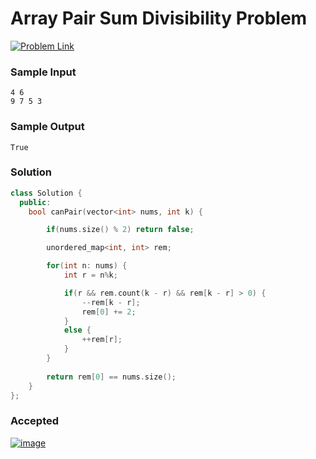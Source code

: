 # Array Pair Sum Divisibility Problem

[![Problem Link](https://img.shields.io/badge/GeeksforGeeks-298D46?style=for-the-badge&logo=geeksforgeeks&logoColor=white)](https://practice.geeksforgeeks.org/problems/array-pair-sum-divisibility-problem3257/1#)


### Sample Input
```
4 6
9 7 5 3
```

### Sample Output
```
True
```

### Solution
```cpp
class Solution {
  public:
    bool canPair(vector<int> nums, int k) {

        if(nums.size() % 2) return false;

        unordered_map<int, int> rem;

        for(int n: nums) {
            int r = n%k;

            if(r && rem.count(k - r) && rem[k - r] > 0) {
                --rem[k - r];
                rem[0] += 2;
            }
            else {
                ++rem[r];
            }
        }
    
        return rem[0] == nums.size();
    }
};
```

### Accepted
[![image](https://user-images.githubusercontent.com/44930179/147900297-3ee0968e-7bb6-476b-865c-0fcb3d6d856d.png)](https://practice.geeksforgeeks.org/viewSol.php?subId=44e5a1b367208553109b112ee8da26e2&pid=704691&user=jhasuraj)
